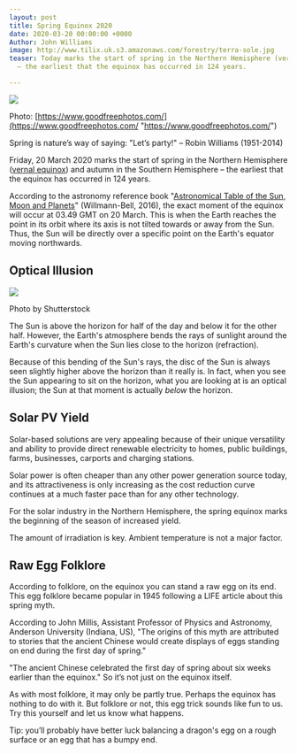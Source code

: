 ```yaml
---
layout: post
title: Spring Equinox 2020
date: 2020-03-20 00:00:00 +0000
Author: John Williams
image: http://www.tilix.uk.s3.amazonaws.com/forestry/terra-sole.jpg
teaser: Today marks the start of spring in the Northern Hemisphere (vernal equinox)
  – the earliest that the equinox has occurred in 124 years.

---
```

![](http://www.tilix.uk.s3.amazonaws.com/forestry/terra-sole.jpg)

Photo: [https://www.goodfreephotos.com/](https://www.goodfreephotos.com/ "https://www.goodfreephotos.com/")

Spring is nature’s way of saying: "Let’s party!" – Robin Williams (1951-2014)

Friday, 20 March 2020 marks the start of spring in the Northern Hemisphere ([vernal equinox](https://www.livescience.com/24728-spring.html)) and autumn in the Southern Hemisphere – the earliest that the equinox has occurred in 124 years.

According to the astronomy reference book "[Astronomical Table of the Sun, Moon and Planets](https://www.amazon.com/dp/1942675038)" (Willmann-Bell, 2016), the exact moment of the equinox will occur at 03.49 GMT on 20 March. This is when the Earth reaches the point in its orbit where its axis is not tilted towards or away from the Sun. Thus, the Sun will be directly over a specific point on the Earth's equator moving northwards.

## Optical Illusion

![](http://www.tilix.uk.s3.amazonaws.com/forestry/equinox.jpg)

Photo by Shutterstock

The Sun is above the horizon for half of the day and below it for the other half. However, the Earth's atmosphere bends the rays of sunlight around the Earth's curvature when the Sun lies close to the horizon (refraction).

Because of this bending of the Sun's rays, the disc of the Sun is always seen slightly higher above the horizon than it really is. In fact, when you see the Sun appearing to sit on the horizon, what you are looking at is an optical illusion; the Sun at that moment is actually _below_ the horizon.

## Solar PV Yield

Solar-based solutions are very appealing because of their unique versatility and ability to provide direct renewable electricity to homes, public buildings, farms, businesses, carports and charging stations.

Solar power is often cheaper than any other power generation source today, and its attractiveness is only increasing as the cost reduction curve continues at a much faster pace than for any other technology.

For the solar industry in the Northern Hemisphere, the spring equinox marks the beginning of the season of increased yield.

The amount of irradiation is key. Ambient temperature is not a major factor.

## Raw Egg Folklore

According to folklore, on the equinox you can stand a raw egg on its end. This egg folklore became popular in 1945 following a LIFE article about this spring myth.

According to John Millis, Assistant Professor of Physics and Astronomy, Anderson University (Indiana, US), "The origins of this myth are attributed to stories that the ancient Chinese would create displays of eggs standing on end during the first day of spring."

"The ancient Chinese celebrated the first day of spring about six weeks earlier than the equinox." So it’s not just on the equinox itself.

As with most folklore, it may only be partly true. Perhaps the equinox has nothing to do with it. But folklore or not, this egg trick sounds like fun to us. Try this yourself and let us know what happens.

Tip: you’ll probably have better luck balancing a dragon's egg on a rough surface or an egg that has a bumpy end.